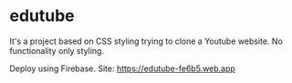 # edutube

It's a project based on CSS styling trying to clone a Youtube website. No functionality only styling.

Deploy using Firebase. Site: https://edutube-fe6b5.web.app

